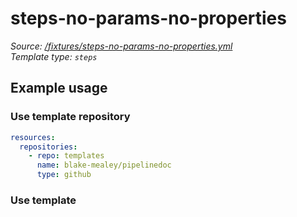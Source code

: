 <!-- this file was generated by pipelinedoc v1.8.0-development-asciidoc - do not modify directly -->

# steps-no-params-no-properties



_Source: [/fixtures/steps-no-params-no-properties.yml](/fixtures/steps-no-params-no-properties.yml)_
<br/>
_Template type: `steps`_





## Example usage

### Use template repository

```yaml
resources:
  repositories:
    - repo: templates
      name: blake-mealey/pipelinedoc
      type: github
```


### Use template
